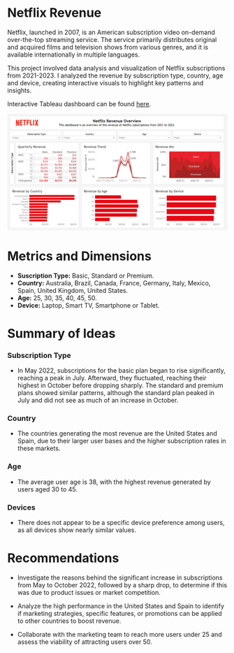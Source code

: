 # Netflix Revenue

Netflix, launched in 2007, is an American subscription video on-demand over-the-top streaming service. The service primarily distributes original and acquired films and television shows from various genres, and it is available internationally in multiple languages. 

This project involved data analysis and visualization of Netflix subscriptions from 2021-2023. I analyzed the revenue by subscription type, country, age and device, creating interactive visuals to highlight key patterns and insights.

Interactive Tableau dashboard can be found [here](https://public.tableau.com/app/profile/ren.d.vila.licona/viz/NetflixRevenue_17301404943970/Dashboard).

![Image Alt](https://github.com/rene-dl/Netflix_Revenue/blob/main/NetflixDashboard.png?raw=true) 

# Metrics and Dimensions
- **Suscription Type:** Basic, Standard or Premium.
- **Country:** Australia, Brazil, Canada, France, Germany, Italy, Mexico, Spain, United Kingdom, United States.
- **Age:** 25, 30, 35, 40, 45, 50.
- **Device:** Laptop, Smart TV, Smartphone or Tablet.

# Summary of Ideas

### Subscription Type
- In May 2022, subscriptions for the basic plan began to rise significantly, reaching a peak in July. Afterward, they fluctuated, reaching their highest in October before dropping sharply. The standard and premium plans showed similar patterns, although the standard plan peaked in July and did not see as much of an increase in October.

### Country
- The countries generating the most revenue are the United States and Spain, due to their larger user bases and the higher subscription rates in these markets.

### Age
- The average user age is 38, with the highest revenue generated by users aged 30 to 45.

### Devices
- There does not appear to be a specific device preference among users, as all devices show nearly similar values.

# Recommendations

- Investigate the reasons behind the significant increase in subscriptions from May to October 2022, followed by a sharp drop, to determine if this was due to product issues or market competition.

- Analyze the high performance in the United States and Spain to identify if marketing strategies, specific features, or promotions can be applied to other countries to boost revenue.

- Collaborate with the marketing team to reach more users under 25 and assess the viability of attracting users over 50.

